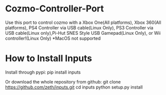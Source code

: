 # Cozmo-Controller-Port
Use this port to control cozmo with a Xbox One(All platforms), Xbox 360(All platforms), PS4 Controller via USB cable(Linux Only),
PS3 Controller via USB cable(Linux only),Pi-Hut SNES Style USB Gamepad(Linux Only), or Wii controller!(Linux Only)
*MacOS not supported

# How to Install Inputs

Install through pypi:
pip install inputs

Or download the whole repository from github:
git clone https://github.com/zeth/inputs.git
cd inputs
python setup.py install



